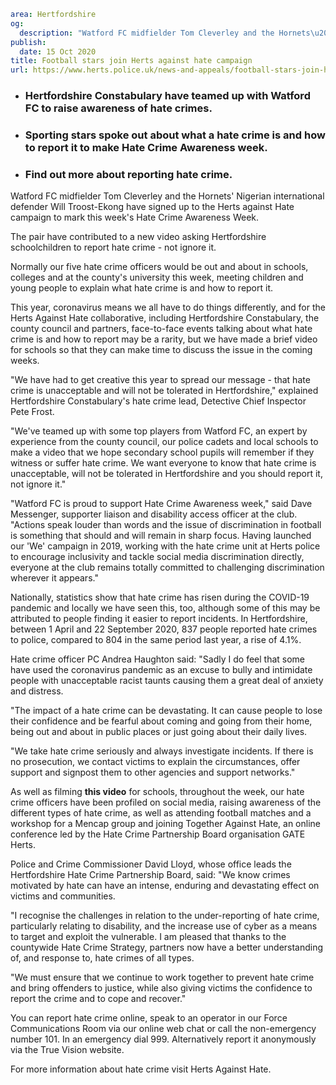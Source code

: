 ```yaml
area: Hertfordshire
og:
  description: "Watford FC midfielder Tom Cleverley and the Hornets\u2019 Nigerian international defender Will Troost-Ekong have signed up to the Herts against Hate campaign to mark this week\u2019s Hate Crime Awareness Week."
publish:
  date: 15 Oct 2020
title: Football stars join Herts against hate campaign
url: https://www.herts.police.uk/news-and-appeals/football-stars-join-herts-against-hate-campaign-0743
```

* ### Hertfordshire Constabulary have teamed up with Watford FC to raise awareness of hate crimes.

 * ### Sporting stars spoke out about what a hate crime is and how to report it to make Hate Crime Awareness week.

 * ### Find out more about reporting hate crime.

Watford FC midfielder Tom Cleverley and the Hornets' Nigerian international defender Will Troost-Ekong have signed up to the Herts against Hate campaign to mark this week's Hate Crime Awareness Week.

The pair have contributed to a new video asking Hertfordshire schoolchildren to report hate crime - not ignore it.

Normally our five hate crime officers would be out and about in schools, colleges and at the county's university this week, meeting children and young people to explain what hate crime is and how to report it.

This year, coronavirus means we all have to do things differently, and for the Herts Against Hate collaborative, including Hertfordshire Constabulary, the county council and partners, face-to-face events talking about what hate crime is and how to report may be a rarity, but we have made a brief video for schools so that they can make time to discuss the issue in the coming weeks.

"We have had to get creative this year to spread our message - that hate crime is unacceptable and will not be tolerated in Hertfordshire," explained Hertfordshire Constabulary's hate crime lead, Detective Chief Inspector Pete Frost.

"We've teamed up with some top players from Watford FC, an expert by experience from the county council, our police cadets and local schools to make a video that we hope secondary school pupils will remember if they witness or suffer hate crime. We want everyone to know that hate crime is unacceptable, will not be tolerated in Hertfordshire and you should report it, not ignore it."

"Watford FC is proud to support Hate Crime Awareness week," said Dave Messenger, supporter liaison and disability access officer at the club. "Actions speak louder than words and the issue of discrimination in football is something that should and will remain in sharp focus. Having launched our 'We' campaign in 2019, working with the hate crime unit at Herts police to encourage inclusivity and tackle social media discrimination directly, everyone at the club remains totally committed to challenging discrimination wherever it appears."

Nationally, statistics show that hate crime has risen during the COVID-19 pandemic and locally we have seen this, too, although some of this may be attributed to people finding it easier to report incidents. In Hertfordshire, between 1 April and 22 September 2020, 837 people reported hate crimes to police, compared to 804 in the same period last year, a rise of 4.1%.

Hate crime officer PC Andrea Haughton said: "Sadly I do feel that some have used the coronavirus pandemic as an excuse to bully and intimidate people with unacceptable racist taunts causing them a great deal of anxiety and distress.

"The impact of a hate crime can be devastating. It can cause people to lose their confidence and be fearful about coming and going from their home, being out and about in public places or just going about their daily lives.

"We take hate crime seriously and always investigate incidents. If there is no prosecution, we contact victims to explain the circumstances, offer support and signpost them to other agencies and support networks."

As well as filming **this video** for schools, throughout the week, our hate crime officers have been profiled on social media, raising awareness of the different types of hate crime, as well as attending football matches and a workshop for a Mencap group and joining Together Against Hate, an online conference led by the Hate Crime Partnership Board organisation GATE Herts.

Police and Crime Commissioner David Lloyd, whose office leads the Hertfordshire Hate Crime Partnership Board, said: "We know crimes motivated by hate can have an intense, enduring and devastating effect on victims and communities.

"I recognise the challenges in relation to the under-reporting of hate crime, particularly relating to disability, and the increase use of cyber as a means to target and exploit the vulnerable. I am pleased that thanks to the countywide Hate Crime Strategy, partners now have a better understanding of, and response to, hate crimes of all types.

"We must ensure that we continue to work together to prevent hate crime and bring offenders to justice, while also giving victims the confidence to report the crime and to cope and recover."

You can report hate crime online, speak to an operator in our Force Communications Room via our online web chat or call the non-emergency number 101. In an emergency dial 999. Alternatively report it anonymously via the True Vision website.

For more information about hate crime visit Herts Against Hate.
